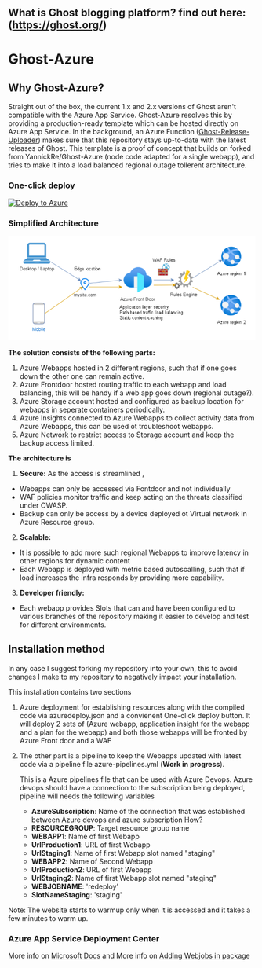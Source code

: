  ## What is Ghost blogging platform? find out here: (https://ghost.org/)
# Ghost-Azure
## Why Ghost-Azure?
Straight out of the box, the current 1.x and 2.x versions of Ghost aren't compatible with the Azure App Service. Ghost-Azure resolves this by providing a production-ready template which can be hosted directly on Azure App Service. In the background, an Azure Function ([Ghost-Release-Uploader](https://github.com/YannickRe/Ghost-Release-Uploader)) makes sure that this repository stays up-to-date with the latest releases of Ghost.
This template is a proof of concept that builds on forked from YannickRe/Ghost-Azure (node code adapted for a single webapp), and tries to make it into a load balanced regional outage tollerent architecture.

### One-click deploy
[![Deploy to Azure](https://aka.ms/deploytoazurebutton)](https://portal.azure.com/#create/Microsoft.Template/uri/https%3A%2F%2Fraw.githubusercontent.com%2Fdashanan13%2FGhost-Azure-public%2Fmaster%2Fazuredeploy.json)

### Simplified Architecture
![Architecture](https://github.com/dashanan13/Ghost-Azure-public/blob/master/templates/architecture.png?raw=true)

**The solution consists of the following parts:**
1. Azure Webapps hosted in 2 different regions, such that if one goes down the other one can remain active.
2. Azure Frontdoor hosted routing traffic to each webapp and load balancing, this will be handy if a web app goes down (regional outage?).
3. Azure Storage account hosted and configured as backup location for webapps in seperate containers periodically.
4. Azure Insights connected to Azure Webapps to collect activity data from Azure Webapps, this can be used ot troubleshoot webapps.
5. Azure Network to restrict access to Storage account and keep the backup access limited.

**The architecture is**
1. **Secure:** As the access is streamlined , 
- Webapps can only be accessed via Fontdoor and not individually
- WAF policies monitor traffic and keep acting on the threats classified under OWASP.
- Backup can only be access by a device deployed ot Virtual network in Azure Resource group.

2. **Scalable:** 
- It is possible to add more such regional Webapps to improve latency in other regions for dynamic content
- Each Webapp is deployed with metric based autoscalling, such that if load increases the infra responds by providing more capability.

3. **Developer friendly:**
- Each webapp provides Slots that can and have been configured to various branches of the repository making it easier to develop and test for different environments.

## Installation method
In any case I suggest forking my repository into your own, this to avoid changes I make to my repository to negatively impact your installation.

This installation contains two sections
1.  Azure deployment for establishing resources along with the compiled code via azuredeploy.json and a convienent One-click deploy button.
    It will deploy 2 sets of (Azure webapp, application insight for the webapp and a plan for the webapp) and both those webapps will be fronted by Azure Front door and a WAF

2.  The other part is a pipeline to keep the Webapps updated with latest code via a pipeline file azure-pipelines.yml (**Work in progress**).

    This is a Azure pipelines file that can be used with Azure Devops.
    Azure devops should have a connection to the subscription being deployed, pipeline will needs the following variables
    - **AzureSubscription**: Name of the connection that was established between Azure devops and azure subscription [How?](https://docs.microsoft.com/en-us/azure/devops/pipelines/library/service-endpoints?view=azure-devops&tabs=yaml)
    - **RESOURCEGROUP**: Target resource group name
    - **WEBAPP1**:   Name of first Webapp
    - **UrlProduction1**: URL of first Webapp
    - **UrlStaging1**:   Name of first Webapp slot named "staging"
    - **WEBAPP2**:   Name of Second Webapp
    - **UrlProduction2**: URL of first Webapp
    - **UrlStaging2**:   Name of first Webapp slot named "staging"
    - **WEBJOBNAME**: 'redeploy'
    - **SlotNameStaging**:   'staging'

Note: The website starts to warmup only when it is accessed and it takes a few minutes to warm up.

### Azure App Service Deployment Center
More info on [Microsoft Docs](https://docs.microsoft.com/en-us/azure/app-service/deploy-continuous-deployment#deploy-continuously-from-github) and More info on [Adding Webjobs in package](https://github.com/projectkudu/kudu/wiki/WebJobs)
